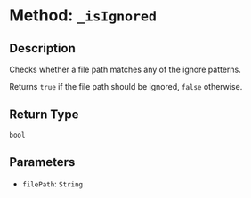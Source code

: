 # Method: `_isIgnored`

## Description

Checks whether a file path matches any of the ignore patterns.

 Returns `true` if the file path should be ignored, `false` otherwise.

## Return Type
`bool`

## Parameters

- `filePath`: `String`
